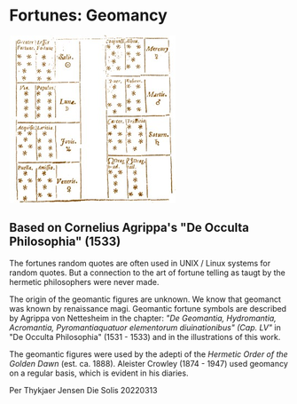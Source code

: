 # Fortunes: Geomancy

![Agrippa's Geomantic Figures](figuresplanetaryrulers.jpg)

## Based on Cornelius Agrippa's "De Occulta Philosophia" (1533)

The fortunes random quotes are often used in UNIX / Linux systems for random quotes. But a connection to the art of fortune telling as taugt by the hermetic philosophers were never made.

The origin of the geomantic figures are unknown. We know that geomanct was known by renaissance magi. Geomantic fortune symbols are described by Agrippa von Nettesheim in the chapter: *"De Geomantia, Hydromantia, Acromantia, Pyromantiaquatuor elementorum diuinationibus" (Cap. LV"* in "De Occulta Philosophia" (1531 - 1533) and in the illustrations of this work.

The geomantic figures were used by the adepti of the *Hermetic Order of the Golden Dawn* (est. ca. 1888). Aleister Crowley (1874 - 1947) used geomancy on a regular basis, which is evident in his diaries.

Per Thykjaer Jensen
Die Solis 20220313
